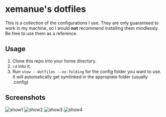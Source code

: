 # xemanue's dotfiles

This is a collection of the configurations I use. They are only guaranteed to work in my machine, so I would **not** recommend installing them mindlessly. Be free to use them as a reference.

## Usage
1. Clone this repo into your home directory.
2. `cd` into it.
3. Run `stow --dotfiles --no-folding` for the config folder you want to use. It will automatically get symlinked in the appropiate folder (usually .config)

## Screenshots
![show1](https://github.com/user-attachments/assets/aa691c8b-8b2d-4092-bf05-b9f1fec87b89)
![show2](https://github.com/user-attachments/assets/f447441c-fe24-453e-a2c2-b01236f3d135)
![show3](https://github.com/user-attachments/assets/a2aa1e8b-a59f-431a-af85-baf1006d2573)
![show4](https://github.com/user-attachments/assets/92b461f2-df34-4a66-a625-ad5b53c208fd)
